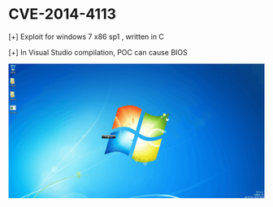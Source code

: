 # CVE-2014-4113

[+] Exploit for windows 7 x86 sp1 , written in C

[+] In Visual Studio compilation, POC can cause BIOS 

![2014-4113](2014-4113.png)